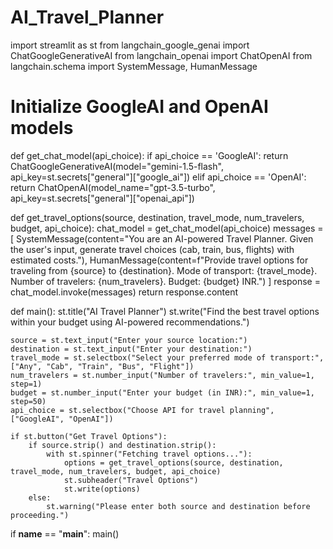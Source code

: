 # AI_Travel_Planner
import streamlit as st
from langchain_google_genai import ChatGoogleGenerativeAI
from langchain_openai import ChatOpenAI
from langchain.schema import SystemMessage, HumanMessage

# Initialize GoogleAI and OpenAI models
def get_chat_model(api_choice):
    if api_choice == 'GoogleAI':
        return ChatGoogleGenerativeAI(model="gemini-1.5-flash", api_key=st.secrets["general"]["google_ai"])
    elif api_choice == 'OpenAI':
        return ChatOpenAI(model_name="gpt-3.5-turbo", api_key=st.secrets["general"]["openai_api"])

def get_travel_options(source, destination, travel_mode, num_travelers, budget, api_choice):
    chat_model = get_chat_model(api_choice)
    messages = [
        SystemMessage(content="You are an AI-powered Travel Planner. Given the user's input, generate travel choices (cab, train, bus, flights) with estimated costs."),
        HumanMessage(content=f"Provide travel options for traveling from {source} to {destination}. Mode of transport: {travel_mode}. Number of travelers: {num_travelers}. Budget: {budget} INR.")
    ]
    response = chat_model.invoke(messages)
    return response.content

def main():
    st.title("AI Travel Planner")
    st.write("Find the best travel options within your budget using AI-powered recommendations.")
    
    source = st.text_input("Enter your source location:")
    destination = st.text_input("Enter your destination:")
    travel_mode = st.selectbox("Select your preferred mode of transport:", ["Any", "Cab", "Train", "Bus", "Flight"])
    num_travelers = st.number_input("Number of travelers:", min_value=1, step=1)
    budget = st.number_input("Enter your budget (in INR):", min_value=1, step=50)
    api_choice = st.selectbox("Choose API for travel planning", ["GoogleAI", "OpenAI"])
    
    if st.button("Get Travel Options"):
        if source.strip() and destination.strip():
            with st.spinner("Fetching travel options..."):
                options = get_travel_options(source, destination, travel_mode, num_travelers, budget, api_choice)
                st.subheader("Travel Options")
                st.write(options)
        else:
            st.warning("Please enter both source and destination before proceeding.")

if __name__ == "__main__":
    main()
